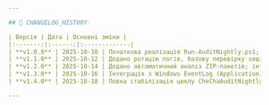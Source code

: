 ```yaml
---

## 🧭 CHANGELOG_HISTORY

| Версія | Дата | Основні зміни |
|:-------:|:------:|:-------------|
| **v1.0.0** | 2025-10-10 | Початкова реалізація Run-AuditNightly.ps1; ручний запуск, базовий лог, без подій у Windows. |
| **v1.1.0** | 2025-10-12 | Додано ротацію логів, базову перевірку хешів артефактів. |
| **v1.2.0** | 2025-10-14 | Додано автоматичний аналіз ZIP-пакетів; інтеграція з C03_LOG\reports. |
| **v1.3.0** | 2025-10-16 | Інтеграція з Windows EventLog (Application), події 1000–3001. |
| **v1.4.0** | 2025-10-18 | Повна стабілізація циклу CheChaAuditNightly, усунено «vv», забезпечено стабільне виконання під SYSTEM. |

---
```


